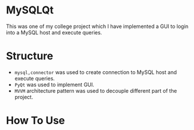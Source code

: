 # MySQLQt

This was one of my college project which I have implemented a GUI to login into a MySQL host and execute queries.

# Structure

- `mysql,connector` was used to create connection to MySQL host and execute queries. 
- `PyQt` was used to implement GUI.
- `MVVM` architecture pattern was used to decouple different part of the project.

# How To Use
